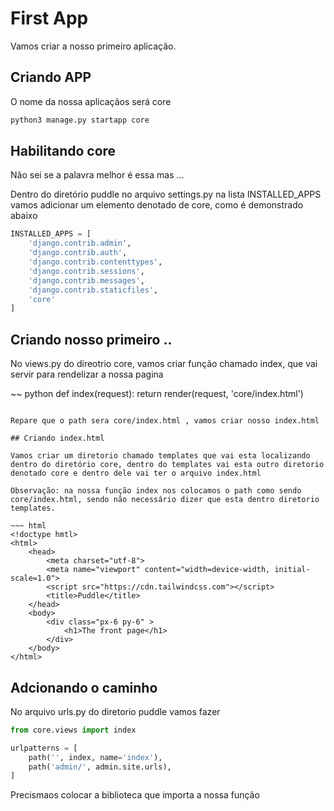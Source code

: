 # First App

Vamos criar a nosso primeiro aplicação.

## Criando APP
O nome da nossa aplicaçãos será core
~~~ bash 
python3 manage.py startapp core
~~~

## Habilitando core

Não sei se a palavra melhor é essa mas ...

Dentro do diretório puddle no arquivo settings.py na lista INSTALLED_APPS vamos adicionar um elemento denotado de core, como é demonstrado abaixo 

~~~python
INSTALLED_APPS = [
    'django.contrib.admin',
    'django.contrib.auth',
    'django.contrib.contenttypes',
    'django.contrib.sessions',
    'django.contrib.messages',
    'django.contrib.staticfiles',
    'core'
]
~~~

## Criando nosso primeiro ..

No views.py  do direotrio core, vamos criar função chamado index, que vai servir para rendelizar a nossa pagina 

~~ python
def index(request):
    return render(request, 'core/index.html')
~~~

Repare que o path sera core/index.html , vamos criar nosso index.html

## Criando index.html

Vamos criar um diretorio chamado templates que vai esta localizando dentro do diretório core, dentro do templates vai esta outro diretorio denotado core e dentro dele vai ter o arquivo index.html

Observação: na nossa função index nos colocamos o path como sendo core/index.html, sendo não necessário dizer que esta dentro diretorio templates.

~~~ html
<!doctype hmtl>
<html>
    <head>
        <meta charset="utf-8">
        <meta name="viewport" content="width=device-width, initial-scale=1.0">
        <script src="https://cdn.tailwindcss.com"></script>
        <title>Puddle</title>
    </head>
    <body>
        <div class="px-6 py-6" >
            <h1>The front page</h1>
        </div>
    </body>
</html> 
~~~

## Adcionando o caminho 

No arquivo urls.py do diretorio puddle 
vamos fazer 

~~~ python 
from core.views import index 

urlpatterns = [
    path('', index, name='index'),
    path('admin/', admin.site.urls),
]
~~~

Precismaos colocar a biblioteca que importa a nossa função 